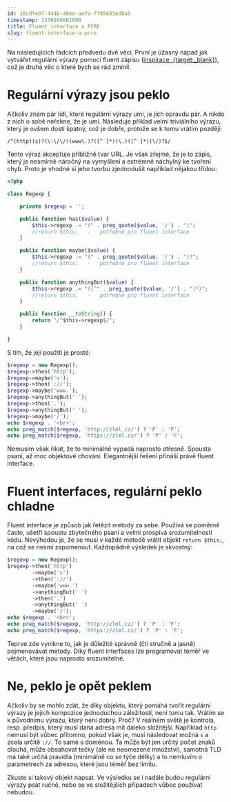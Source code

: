 ```yaml
---
id: 16cdfe07-444b-48ee-ae7a-ff85893edba5
timestamp: 1376166681000
title: Fluent interface a PCRE
slug: fluent-interface-a-pcre
---
```

Na následujících řádcích předvedu dvě věci. První je úžasný nápad jak vytvářet regulární výrazy pomocí fluent zápisu ([inspirace .{target:_blank}](https://github.com/VerbalExpressions/PHPVerbalExpressions/blob/master/VerbalExpressions.php)), což je druhá věc o které bych se rád zmínil.

# Regulární výrazy jsou peklo

Ačkoliv znám pár lidí, které regulární výrazy umí, je jich opravdu pár. A nikdo z nich o sobě neřekne, že je umí. Následuje příklad velmi triviálního výrazu, který je ovšem dosti špatný, což je dobře, protože se k tomu vrátím později:

```
/^(http)(s)?(\:\/\/)(www\.)?([^ ]*)(\.)([^ ]*)(\/)?$/
```

Tento výraz akceptuje přibližně tvar URL. Je však zřejmé, že je to zápis, který je nesmírně náročný na vymyšlení a extrémně náchylný ke tvoření chyb. Proto je vhodné si jeho tvorbu zjednodušit například nějakou třídou:

```php
<?php

class Regexp {

	private $regexp = '';

	public function has($value) {
		$this->regexp .= "(" . preg_quote($value, '/') . ")";
		//return $this;   -   potřebné pro fluent interface
	}

	public function maybe($value) {
		$this->regexp .= "(" . preg_quote($value, '/') . ")?";
		//return $this;   -   potřebné pro fluent interface
	}

	public function anythingBut($value) {
		$this->regexp .= "([^" . preg_quote($value, '/') . "]*)";
		//return $this;   -   potřebné pro fluent interface
	}

	public function __toString() {
		return "/^$this->regexp$/";
	}

}
```

S tím, že její použití je prosté:

```php
$regexp = new Regexp();
$regexp->then('http');
$regexp->maybe('s');
$regexp->then('://');
$regexp->maybe('www.');
$regexp->anythingBut(' ');
$regexp->then('.');
$regexp->anythingBut(' ');
$regexp->maybe('/');
echo $regexp . '<br>';
echo preg_match($regexp, 'http://zlml.cz/') ? 'P' : 'F';
echo preg_match($regexp, 'https://zlml.cz/') ? 'P' : 'F';
```

Nemusím však říkat, že to minimálně vypadá naprosto otřesně. Spousta psaní, až moc objektové chování. Elegantnější řešení přináší právě fluent interface.

# Fluent interfaces, regulární peklo chladne

Fluent interface je způsob jak řetězit metody za sebe. Používá se poměrně často, ušetří spoustu zbytečného psaní a velmi prospívá srozumitelnosti kódu. Nevýhodou je, že se musí v každé metodě vrátit objekt <code>return $this;</code>, na což se nesmí zapomenout. Každopádně výsledek je skvostný:

```php
$regexp = new Regexp();
$regexp->then('http')
		->maybe('s')
		->then('://')
		->maybe('www.')
		->anythingBut(' ')
		->then('.')
		->anythingBut(' ')
		->maybe('/');
echo $regexp . '<br>';
echo preg_match($regexp, 'http://zlml.cz/') ? 'P' : 'F';
echo preg_match($regexp, 'https://zlml.cz/') ? 'P' : 'F';
```

Teprve zde vynikne to, jak je důležité správně (čti stručně a jasně) pojmenovávat metody. Díky fluent interfaces lze programovat téměř ve větách, které jsou naprosto srozumitelné.

# Ne, peklo je opět peklem

Ačkoliv by se mohlo zdát, že díky objektu, který pomáhá tvořit regulární výrazy je jejich kompozice jednoduchou záležitostí, není tomu tak. Vrátím se k původnímu výrazu, který není dobrý. Proč? V reálném světě je kontrola, resp. předpis, který musí daná adresa mít daleko složitější. Například <code>http</code> nemusí být vůbec přítomno, pokud však je, musí následovat možná <code>s</code> a zcela určitě <code>://</code>. To samé s doménou. Ta může být jen určitý počet znaků dlouhá, může obsahovat tečky (ale ne neomezené množství), samotná TLD má také určitá pravidla (minimálně co se týče délky) a to nemluvím o parametrech za adresou, které jsou téměř bez limitu.

Zkuste si takový objekt napsat. Ve výsledku se i nadále budou regulární výrazy psát ručně, nebo se ve složitějších případech vůbec používat nebudou.